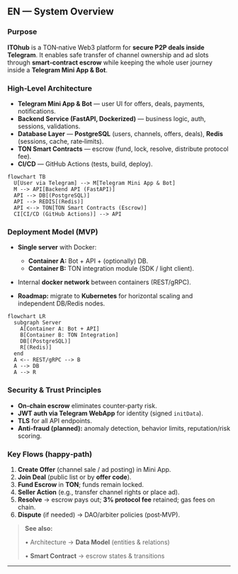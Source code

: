 ## EN — System Overview

### Purpose

**ITOhub** is a TON‑native Web3 platform for **secure P2P deals inside Telegram**. It enables safe transfer of channel ownership and ad slots through **smart‑contract escrow** while keeping the whole user journey inside a **Telegram Mini App & Bot**.

### High‑Level Architecture

* **Telegram Mini App & Bot** — user UI for offers, deals, payments, notifications.
* **Backend Service (FastAPI, Dockerized)** — business logic, auth, sessions, validations.
* **Database Layer** — **PostgreSQL** (users, channels, offers, deals), **Redis** (sessions, cache, rate‑limits).
* **TON Smart Contracts** — escrow (fund, lock, resolve, distribute protocol fee).
* **CI/CD** — GitHub Actions (tests, build, deploy).

```mermaid
flowchart TB
  U[User via Telegram] --> M[Telegram Mini App & Bot]
  M --> API[Backend API (FastAPI)]
  API --> DB[(PostgreSQL)]
  API --> REDIS[(Redis)]
  API <--> TON[TON Smart Contracts (Escrow)]
  CI[CI/CD (GitHub Actions)] --> API
```

### Deployment Model (MVP)

* **Single server** with Docker:

  * **Container A:** Bot + API + (optionally) DB.
  * **Container B:** TON integration module (SDK / light client).
* Internal **docker network** between containers (REST/gRPC).
* **Roadmap:** migrate to **Kubernetes** for horizontal scaling and independent DB/Redis nodes.

```mermaid
flowchart LR
  subgraph Server
    A[Container A: Bot + API]
    B[Container B: TON Integration]
    DB[(PostgreSQL)]
    R[(Redis)]
  end
  A <-- REST/gRPC --> B
  A --> DB
  A --> R
```

### Security & Trust Principles

* **On‑chain escrow** eliminates counter‑party risk.
* **JWT auth via Telegram WebApp** for identity (signed `initData`).
* **TLS** for all API endpoints.
* **Anti‑fraud (planned):** anomaly detection, behavior limits, reputation/risk scoring.

### Key Flows (happy‑path)

1. **Create Offer** (channel sale / ad posting) in Mini App.
2. **Join Deal** (public list or by **offer code**).
3. **Fund Escrow** in **TON**; funds remain locked.
4. **Seller Action** (e.g., transfer channel rights or place ad).
5. **Resolve** → escrow pays out; **3% protocol fee** retained; gas fees on chain.
6. **Dispute** (if needed) → DAO/arbiter policies (post‑MVP).

> **See also:**
>
> • Architecture → **Data Model** (entities & relations)
>
> • **Smart Contract** → escrow states & transitions

---


